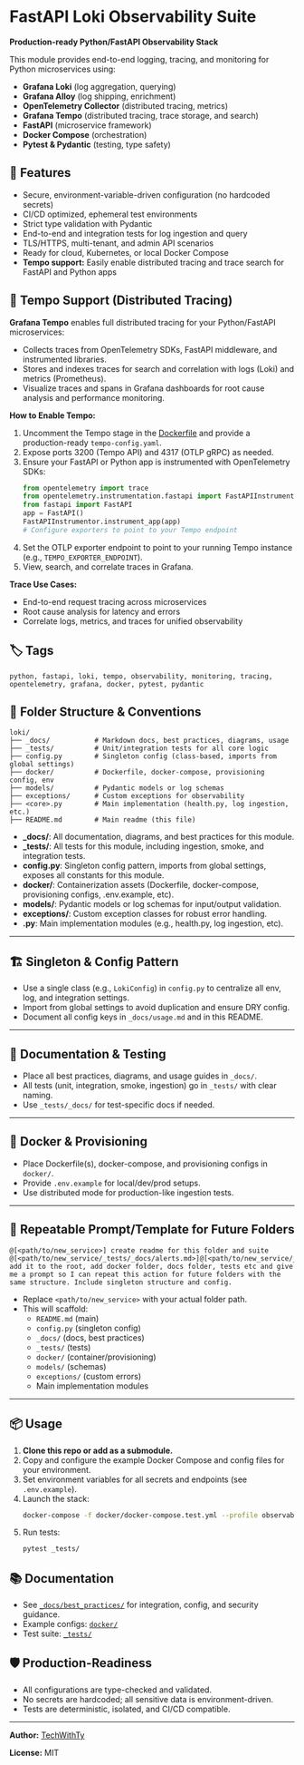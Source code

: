 # FastAPI Loki Observability Suite

**Production-ready Python/FastAPI Observability Stack**

This module provides end-to-end logging, tracing, and monitoring for Python microservices using:

- **Grafana Loki** (log aggregation, querying)
- **Grafana Alloy** (log shipping, enrichment)
- **OpenTelemetry Collector** (distributed tracing, metrics)
- **Grafana Tempo** (distributed tracing, trace storage, and search)
- **FastAPI** (microservice framework)
- **Docker Compose** (orchestration)
- **Pytest & Pydantic** (testing, type safety)

## 🚀 Features

- Secure, environment-variable-driven configuration (no hardcoded secrets)
- CI/CD optimized, ephemeral test environments
- Strict type validation with Pydantic
- End-to-end and integration tests for log ingestion and query
- TLS/HTTPS, multi-tenant, and admin API scenarios
- Ready for cloud, Kubernetes, or local Docker Compose
- **Tempo support:** Easily enable distributed tracing and trace search for FastAPI and Python apps

## 🧩 Tempo Support (Distributed Tracing)

**Grafana Tempo** enables full distributed tracing for your Python/FastAPI microservices:

- Collects traces from OpenTelemetry SDKs, FastAPI middleware, and instrumented libraries.
- Stores and indexes traces for search and correlation with logs (Loki) and metrics (Prometheus).
- Visualize traces and spans in Grafana dashboards for root cause analysis and performance monitoring.

**How to Enable Tempo:**

1. Uncomment the Tempo stage in the [Dockerfile](./docker/poetry/Dockerfile) and provide a production-ready `tempo-config.yaml`.
2. Expose ports 3200 (Tempo API) and 4317 (OTLP gRPC) as needed.
3. Ensure your FastAPI or Python app is instrumented with OpenTelemetry SDKs:
   ```python
   from opentelemetry import trace
   from opentelemetry.instrumentation.fastapi import FastAPIInstrumentor
   from fastapi import FastAPI
   app = FastAPI()
   FastAPIInstrumentor.instrument_app(app)
   # Configure exporters to point to your Tempo endpoint
   ```
4. Set the OTLP exporter endpoint to point to your running Tempo instance (e.g., `TEMPO_EXPORTER_ENDPOINT`).
5. View, search, and correlate traces in Grafana.

**Trace Use Cases:**

- End-to-end request tracing across microservices
- Root cause analysis for latency and errors
- Correlate logs, metrics, and traces for unified observability

## 🏷️ Tags

`python, fastapi, loki, tempo, observability, monitoring, tracing, opentelemetry, grafana, docker, pytest, pydantic`

## 📁 Folder Structure & Conventions

```
loki/
├── _docs/           # Markdown docs, best practices, diagrams, usage
├── _tests/          # Unit/integration tests for all core logic
├── config.py        # Singleton config (class-based, imports from global settings)
├── docker/          # Dockerfile, docker-compose, provisioning config, env
├── models/          # Pydantic models or log schemas
├── exceptions/      # Custom exceptions for observability
├── <core>.py        # Main implementation (health.py, log ingestion, etc.)
├── README.md        # Main readme (this file)
```

- **_docs/**: All documentation, diagrams, and best practices for this module.
- **_tests/**: All tests for this module, including ingestion, smoke, and integration tests.
- **config.py**: Singleton config pattern, imports from global settings, exposes all constants for this module.
- **docker/**: Containerization assets (Dockerfile, docker-compose, provisioning configs, .env.example, etc).
- **models/**: Pydantic models or log schemas for input/output validation.
- **exceptions/**: Custom exception classes for robust error handling.
- **<core>.py**: Main implementation modules (e.g., health.py, log ingestion, etc).

---

## 🏗️ Singleton & Config Pattern
- Use a single class (e.g., `LokiConfig`) in `config.py` to centralize all env, log, and integration settings.
- Import from global settings to avoid duplication and ensure DRY config.
- Document all config keys in `_docs/usage.md` and in this README.

---

## 📄 Documentation & Testing
- Place all best practices, diagrams, and usage guides in `_docs/`.
- All tests (unit, integration, smoke, ingestion) go in `_tests/` with clear naming.
- Use `_tests/_docs/` for test-specific docs if needed.

---

## 🐳 Docker & Provisioning
- Place Dockerfile(s), docker-compose, and provisioning configs in `docker/`.
- Provide `.env.example` for local/dev/prod setups.
- Use distributed mode for production-like ingestion tests.

---

## 📝 Repeatable Prompt/Template for Future Folders

```
@[<path/to/new_service>] create readme for this folder and suite @[<path/to/new_service/_tests/_docs/alerts.md>]@[<path/to/new_service/_tests/_docs/docker.md>]@[<path/to/new_service/_tests/_docs/infra.md>]@[<path/to/new_service/_tests/_docs/README.md>]  add it to the root, add docker folder, docs folder, tests etc and give me a prompt so I can repeat this action for future folders with the same structure. Include singleton structure and config.
```

- Replace `<path/to/new_service>` with your actual folder path.
- This will scaffold:
  - `README.md` (main)
  - `config.py` (singleton config)
  - `_docs/` (docs, best practices)
  - `_tests/` (tests)
  - `docker/` (container/provisioning)
  - `models/` (schemas)
  - `exceptions/` (custom errors)
  - Main implementation modules

---

## 📦 Usage

1. **Clone this repo or add as a submodule.**
2. Copy and configure the example Docker Compose and config files for your environment.
3. Set environment variables for all secrets and endpoints (see `.env.example`).
4. Launch the stack:
   ```bash
   docker-compose -f docker/docker-compose.test.yml --profile observability up -d
   ```
5. Run tests:
   ```bash
   pytest _tests/
   ```

## 📚 Documentation

- See [`_docs/best_practices/`](./_docs/best_practices/) for integration, config, and security guidance.
- Example configs: [`docker/`](./docker/)
- Test suite: [`_tests/`](./_tests/)

## 🛡️ Production-Readiness

- All configurations are type-checked and validated.
- No secrets are hardcoded; all sensitive data is environment-driven.
- Tests are deterministic, isolated, and CI/CD compatible.

---

**Author:** [TechWithTy](https://github.com/TechWithTy)

**License:** MIT
